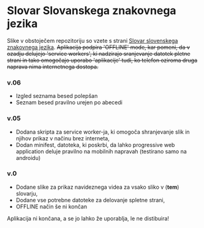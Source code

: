 # Slovar Slovanskega znakovnega jezika

Slike v obstoječem repozitoriju so vzete s strani [Slovar slovenskega znakovnega jezika](http://sszj.fri.uni-lj.si/).
~~Aplikacija podpira 'OFFLINE' mode, kar pomeni, da v ozadju delujejo 'service workers', ki nadzirajo sranjevanje datotek pletne strani in tako omogočajo uporabo 'aplikacije' tudi, ko telefon oziroma druga naprava nima internetnega dostopa.~~


### v.06

* Izgled seznama besed polepšan
* Seznam besed pravilno urejen po abecedi


### v.05

* Dodana skripta za service worker-ja, ki omogoča shranjevanje slik in njihov prikaz v načinu brez interneta,
* Dodan minifest, datoteka, ki poskrbi, da lahko progressive web application deluje pravilno na mobilnih napravah (testirano samo na androidu)


### v.0

* Dodane slike za prikaz navideznega videa za vsako sliko v (__tem__) slovarju,
* Dodane vse potrebne datoteke za delovanje spletne strani,
* OFFLINE način še ni končan


Aplikacija ni končana, a se jo lahko že uporablja, le ne distibuira!